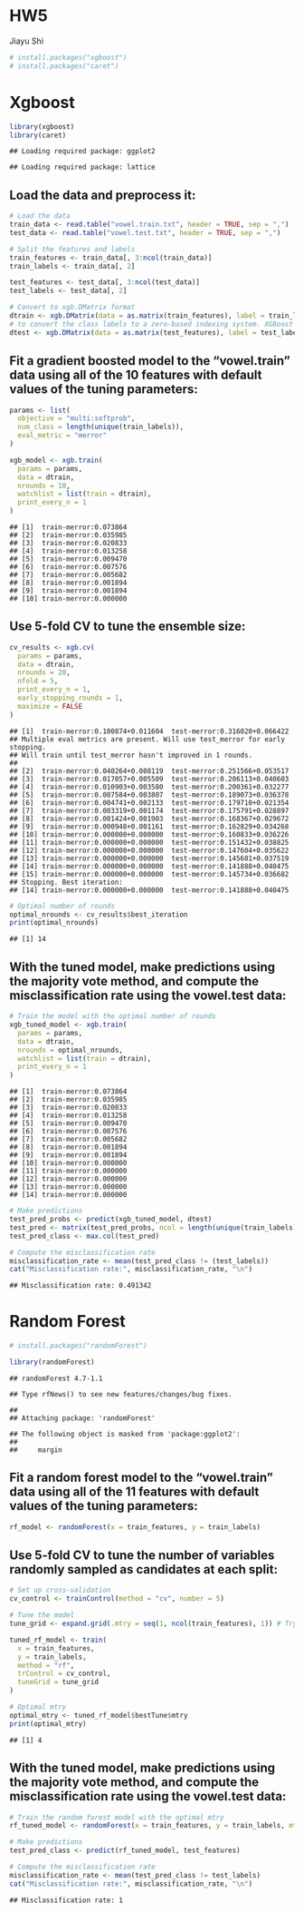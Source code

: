 HW5
================
Jiayu Shi

``` r
# install.packages("xgboost")
# install.packages("caret")
```

# Xgboost

``` r
library(xgboost)
library(caret)
```

    ## Loading required package: ggplot2

    ## Loading required package: lattice

## Load the data and preprocess it:

``` r
# Load the data
train_data <- read.table("vowel.train.txt", header = TRUE, sep = ",")
test_data <- read.table("vowel.test.txt", header = TRUE, sep = ",")

# Split the features and labels
train_features <- train_data[, 3:ncol(train_data)]
train_labels <- train_data[, 2]

test_features <- test_data[, 3:ncol(test_data)]
test_labels <- test_data[, 2]

# Convert to xgb.DMatrix format
dtrain <- xgb.DMatrix(data = as.matrix(train_features), label = train_labels - 1)
# to convert the class labels to a zero-based indexing system. XGBoost expects the class labels to start from 0, 
dtest <- xgb.DMatrix(data = as.matrix(test_features), label = test_labels - 1)
```

## Fit a gradient boosted model to the “vowel.train” data using all of the 10 features with default values of the tuning parameters:

``` r
params <- list(
  objective = "multi:softprob",
  num_class = length(unique(train_labels)),
  eval_metric = "merror"
)

xgb_model <- xgb.train(
  params = params,
  data = dtrain,
  nrounds = 10,
  watchlist = list(train = dtrain),
  print_every_n = 1
)
```

    ## [1]  train-merror:0.073864 
    ## [2]  train-merror:0.035985 
    ## [3]  train-merror:0.020833 
    ## [4]  train-merror:0.013258 
    ## [5]  train-merror:0.009470 
    ## [6]  train-merror:0.007576 
    ## [7]  train-merror:0.005682 
    ## [8]  train-merror:0.001894 
    ## [9]  train-merror:0.001894 
    ## [10] train-merror:0.000000

## Use 5-fold CV to tune the ensemble size:

``` r
cv_results <- xgb.cv(
  params = params,
  data = dtrain,
  nrounds = 20,
  nfold = 5,
  print_every_n = 1,
  early_stopping_rounds = 1,
  maximize = FALSE
)
```

    ## [1]  train-merror:0.100874+0.011604  test-merror:0.316020+0.066422 
    ## Multiple eval metrics are present. Will use test_merror for early stopping.
    ## Will train until test_merror hasn't improved in 1 rounds.
    ## 
    ## [2]  train-merror:0.040264+0.008119  test-merror:0.251566+0.053517 
    ## [3]  train-merror:0.017057+0.005509  test-merror:0.206113+0.040603 
    ## [4]  train-merror:0.010903+0.003580  test-merror:0.200361+0.032277 
    ## [5]  train-merror:0.007584+0.003807  test-merror:0.189073+0.036378 
    ## [6]  train-merror:0.004741+0.002133  test-merror:0.179710+0.021354 
    ## [7]  train-merror:0.003319+0.001174  test-merror:0.175791+0.028897 
    ## [8]  train-merror:0.001424+0.001903  test-merror:0.168367+0.029672 
    ## [9]  train-merror:0.000948+0.001161  test-merror:0.162829+0.034268 
    ## [10] train-merror:0.000000+0.000000  test-merror:0.160833+0.036226 
    ## [11] train-merror:0.000000+0.000000  test-merror:0.151432+0.038825 
    ## [12] train-merror:0.000000+0.000000  test-merror:0.147604+0.035622 
    ## [13] train-merror:0.000000+0.000000  test-merror:0.145681+0.037519 
    ## [14] train-merror:0.000000+0.000000  test-merror:0.141888+0.040475 
    ## [15] train-merror:0.000000+0.000000  test-merror:0.145734+0.036682 
    ## Stopping. Best iteration:
    ## [14] train-merror:0.000000+0.000000  test-merror:0.141888+0.040475

``` r
# Optimal number of rounds
optimal_nrounds <- cv_results$best_iteration
print(optimal_nrounds)
```

    ## [1] 14

## With the tuned model, make predictions using the majority vote method, and compute the misclassification rate using the vowel.test data:

``` r
# Train the model with the optimal number of rounds
xgb_tuned_model <- xgb.train(
  params = params,
  data = dtrain,
  nrounds = optimal_nrounds,
  watchlist = list(train = dtrain),
  print_every_n = 1
)
```

    ## [1]  train-merror:0.073864 
    ## [2]  train-merror:0.035985 
    ## [3]  train-merror:0.020833 
    ## [4]  train-merror:0.013258 
    ## [5]  train-merror:0.009470 
    ## [6]  train-merror:0.007576 
    ## [7]  train-merror:0.005682 
    ## [8]  train-merror:0.001894 
    ## [9]  train-merror:0.001894 
    ## [10] train-merror:0.000000 
    ## [11] train-merror:0.000000 
    ## [12] train-merror:0.000000 
    ## [13] train-merror:0.000000 
    ## [14] train-merror:0.000000

``` r
# Make predictions
test_pred_probs <- predict(xgb_tuned_model, dtest)
test_pred <- matrix(test_pred_probs, ncol = length(unique(train_labels)), byrow = TRUE)
test_pred_class <- max.col(test_pred)

# Compute the misclassification rate
misclassification_rate <- mean(test_pred_class != (test_labels))
cat("Misclassification rate:", misclassification_rate, "\n")
```

    ## Misclassification rate: 0.491342

# Random Forest

``` r
# install.packages("randomForest")
```

``` r
library(randomForest)
```

    ## randomForest 4.7-1.1

    ## Type rfNews() to see new features/changes/bug fixes.

    ## 
    ## Attaching package: 'randomForest'

    ## The following object is masked from 'package:ggplot2':
    ## 
    ##     margin

## Fit a random forest model to the “vowel.train” data using all of the 11 features with default values of the tuning parameters:

``` r
rf_model <- randomForest(x = train_features, y = train_labels)
```

## Use 5-fold CV to tune the number of variables randomly sampled as candidates at each split:

``` r
# Set up cross-validation
cv_control <- trainControl(method = "cv", number = 5)

# Tune the model
tune_grid <- expand.grid(.mtry = seq(1, ncol(train_features), 1)) # Try all values from 1 to the number of features

tuned_rf_model <- train(
  x = train_features,
  y = train_labels,
  method = "rf",
  trControl = cv_control,
  tuneGrid = tune_grid
)

# Optimal mtry
optimal_mtry <- tuned_rf_model$bestTune$mtry
print(optimal_mtry)
```

    ## [1] 4

## With the tuned model, make predictions using the majority vote method, and compute the misclassification rate using the vowel.test data:

``` r
# Train the random forest model with the optimal mtry
rf_tuned_model <- randomForest(x = train_features, y = train_labels, mtry = optimal_mtry)

# Make predictions
test_pred_class <- predict(rf_tuned_model, test_features)

# Compute the misclassification rate
misclassification_rate <- mean(test_pred_class != test_labels)
cat("Misclassification rate:", misclassification_rate, "\n")
```

    ## Misclassification rate: 1
